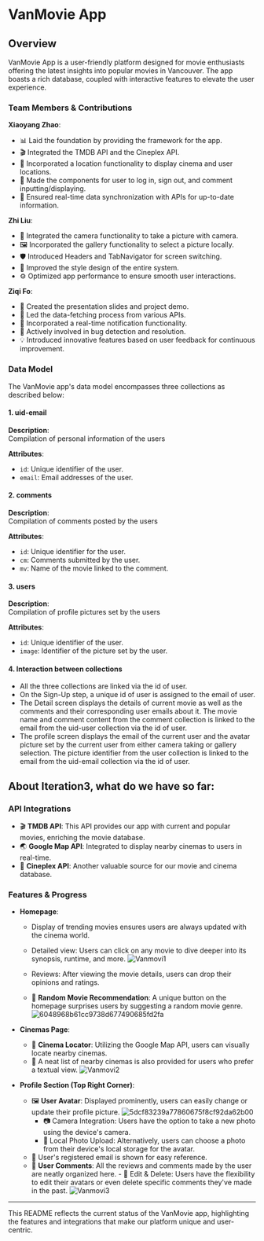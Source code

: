 # VanMovie App

## Overview

VanMovie App is a user-friendly platform designed for movie enthusiasts offering the latest insights into popular movies in Vancouver. The app boasts a rich database, coupled with interactive features to elevate the user experience.

### Team Members & Contributions

**Xiaoyang Zhao**:

- 📊 Laid the foundation by providing the framework for the app.
- 🎬 Integrated the TMDB API and the Cineplex API.
- 📍 Incorporated a location functionality to display cinema and user locations.
- 📝 Made the components for user to log in, sign out, and comment inputting/displaying.
- 🔄 Ensured real-time data synchronization with APIs for up-to-date information.

**Zhi Liu**:

- 📸 Integrated the camera functionality to take a picture with camera.
- 🖼️ Incorporated the gallery functionality to select a picture locally.
- 🛡️ Introduced Headers and TabNavigator for screen switching.
- 🎨 Improved the style design of the entire system.
- ⚙️ Optimized app performance to ensure smooth user interactions.

**Ziqi Fo**:

- 📝 Created the presentation slides and project demo.
- 📡 Led the data-fetching process from various APIs.
- 🔔 Incorporated a real-time notification functionality.
- 🔎 Actively involved in bug detection and resolution.
- 💡 Introduced innovative features based on user feedback for continuous improvement.

### Data Model

The VanMovie app's data model encompasses three collections as described below:

#### 1. **uid-email**

**Description**:  
Compilation of personal information of the users

**Attributes**:

- `id`: Unique identifier of the user.
- `email`: Email addresses of the user.

#### 2. **comments**

**Description**:  
Compilation of comments posted by the users

**Attributes**:

- `id`: Unique identifier for the user.
- `cm`: Comments submitted by the user.
- `mv`: Name of the movie linked to the comment.

#### 3. **users**

**Description**:  
Compilation of profile pictures set by the users

**Attributes**:

- `id`: Unique identifier of the user.
- `image`: Identifier of the picture set by the user.

#### **4. Interaction between collections**

- All the three collections are linked via the id of user.
- On the Sign-Up step, a unique id of user is assigned to the email of user.
- The Detail screen displays the details of current movie as well as the comments and their corresponding user emails about it. The movie name and comment content from the comment collection is linked to the email from the uid-user collection via the id of user.
- The profile screen displays the email of the current user and the avatar picture set by the current user from either camera taking or gallery selection. The picture identifier from the user collection is linked to the email from the uid-email collection via the id of user.

## About Iteration3, what do we have so far:

### API Integrations

- 🎬 **TMDB API**: This API provides our app with current and popular movies, enriching the movie database.
- 🌏 **Google Map API**: Integrated to display nearby cinemas to users in real-time.
- 🎥 **Cineplex API**: Another valuable source for our movie and cinema database.

### Features & Progress

- **Homepage**:

  - Display of trending movies ensures users are always updated with the cinema world.
  - Detailed view: Users can click on any movie to dive deeper into its synopsis, runtime, and more.
    ![Vanmovi1](https://github.com/kayan9896/Vanmovi/assets/122495175/a8235203-b17f-4cd6-89f6-d035ecb2351c)

  - Reviews: After viewing the movie details, users can drop their opinions and ratings.
  - 🎲 **Random Movie Recommendation**: A unique button on the homepage surprises users by suggesting a random movie genre.
    ![6048968b61cc9738d677490685fd2fa](https://github.com/kayan9896/Vanmovi/assets/122495175/0efaba97-790c-4762-a685-7c6aaaeea010)

- **Cinemas Page**:

  - 📍 **Cinema Locator**: Utilizing the Google Map API, users can visually locate nearby cinemas.
  - 📜 A neat list of nearby cinemas is also provided for users who prefer a textual view.
    ![Vanmovi2](https://github.com/kayan9896/Vanmovi/assets/122495175/7dcfce75-e0ad-42a8-ae09-159550832fd1)

- **Profile Section (Top Right Corner)**:
  - 🖼️ **User Avatar**: Displayed prominently, users can easily change or update their profile picture.
    ![5dcf83239a77860675f8cf92da62b00](https://github.com/kayan9896/Vanmovi/assets/122495175/aeb6d384-9c5c-4831-a407-86aa61d68c3b)
    - 📷 Camera Integration: Users have the option to take a new photo using the device's camera.
    - 📂 Local Photo Upload: Alternatively, users can choose a photo from their device's local storage for the avatar.
  - 📧 User's registered email is shown for easy reference.
  - 💬 **User Comments**: All the reviews and comments made by the user are neatly organized here. - 🔧 Edit & Delete: Users have the flexibility to edit their avatars or even delete specific comments they've made in the past.
    ![Vanmovi3](https://github.com/kayan9896/Vanmovi/assets/122495175/bcf43593-e0b0-4ac3-9761-4ce5fd696dc2)

---

This README reflects the current status of the VanMovie app, highlighting the features and integrations that make our platform unique and user-centric.

